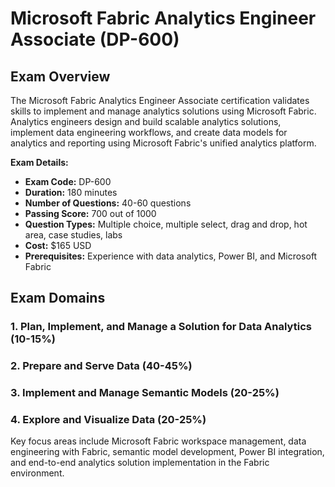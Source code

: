 # Microsoft Fabric Analytics Engineer Associate (DP-600)

## Exam Overview

The Microsoft Fabric Analytics Engineer Associate certification validates skills to implement and manage analytics solutions using Microsoft Fabric. Analytics engineers design and build scalable analytics solutions, implement data engineering workflows, and create data models for analytics and reporting using Microsoft Fabric's unified analytics platform.

**Exam Details:**
- **Exam Code:** DP-600
- **Duration:** 180 minutes
- **Number of Questions:** 40-60 questions
- **Passing Score:** 700 out of 1000
- **Question Types:** Multiple choice, multiple select, drag and drop, hot area, case studies, labs
- **Cost:** $165 USD
- **Prerequisites:** Experience with data analytics, Power BI, and Microsoft Fabric

## Exam Domains

### 1. Plan, Implement, and Manage a Solution for Data Analytics (10-15%)
### 2. Prepare and Serve Data (40-45%)
### 3. Implement and Manage Semantic Models (20-25%)
### 4. Explore and Visualize Data (20-25%)

Key focus areas include Microsoft Fabric workspace management, data engineering with Fabric, semantic model development, Power BI integration, and end-to-end analytics solution implementation in the Fabric environment.